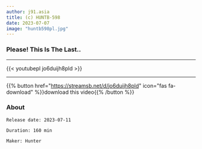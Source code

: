 ```yaml
---
author: j91.asia
title: (c) HUNTB-598
date: 2023-07-07
image: "huntb598pl.jpg"
---
```


### Please! This Is The Last..
___

{{< youtubepl jo6duijh8pld >}}
___

{{% button href="https://streamsb.net/d/jo6duijh8pld" icon="fas fa-download" %}}download this video{{% /button %}}
### About

`Release date: 2023-07-11`

`Duration: 160 min`

`Maker:	Hunter`
